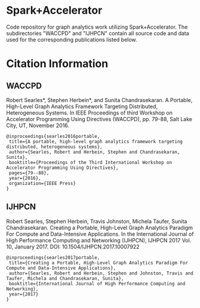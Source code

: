 # Spark+Accelerator
Code repository for graph analytics work utilizing Spark+Accelerator. The subdirectories "WACCPD" and "IJHPCN" contain all source code and data used for the corresponding publications listed below.
# Citation Information
## WACCPD
Robert Searles\*, Stephen Herbein\*, and Sunita Chandrasekaran. A Portable, High-Level Graph Analytics Framework Targeting Distributed, Heterogeneous Systems. In IEEE Proceedings of third Workshop on Accelerator Programming Using Directives (WACCPD), pp. 79-88, Salt Lake City, UT, November 2016.
```
@inproceedings{searles2016portable,
 title={A portable, high-level graph analytics framework targeting distributed, heterogeneous systems},
 author={Searles, Robert and Herbein, Stephen and Chandrasekaran, Sunita},
 booktitle={Proceedings of the Third International Workshop on Accelerator Programming Using Directives},
 pages={79--88},
 year={2016},
 organization={IEEE Press}
}
```
## IJHPCN
Robert Searles, Stephen Herbein, Travis Johnston, Michela Taufer, Sunita Chandrasekaran. Creating a Portable, High-Level Graph Analytics Paradigm For Compute and Data-Intensive Applications. In the International Journal of High Performance Computing and Networking (IJHPCN), IJHPCN 2017 Vol. 10, January 2017. DOI: 10.1504/IJHPCN.2017.10007922
```
@inproceedings{searles2017portable,
 title={Creating a Portable, High-Level Graph Analytics Paradigm For Compute and Data-Intensive Applications},
 author={Searles, Robert and Herbein, Stephen and Johnston, Travis and Taufer, Michela and Chandrasekaran, Sunita},
 booktitle={International Journal of High Performance Computing and Networking},
 year={2017}
}
```
